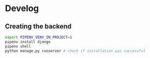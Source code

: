 # Develog

## Creating the backend

```bash
export PIPENV_VENV_IN_PROJECT=1
pipenv install django
pipenv shell
python manage.py runserver # check if installation was successful
```

